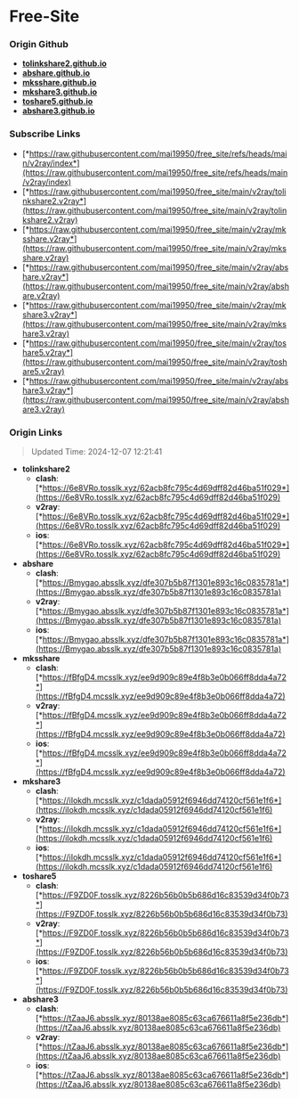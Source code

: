 # Free-Site

### Origin Github

- [**tolinkshare2.github.io**](https://github.com/tolinkshare2/tolinkshare2.github.io)
- [**abshare.github.io**](https://github.com/abshare/abshare.github.io)
- [**mksshare.github.io**](https://github.com/mksshare/mksshare.github.io)
- [**mkshare3.github.io**](https://github.com/mkshare3/mkshare3.github.io)
- [**toshare5.github.io**](https://github.com/toshare5/toshare5.github.io)
- [**abshare3.github.io**](https://github.com/abshare3/abshare3.github.io)

### Subscribe Links

- [*https://raw.githubusercontent.com/mai19950/free_site/refs/heads/main/v2ray/index*](https://raw.githubusercontent.com/mai19950/free_site/refs/heads/main/v2ray/index)
- [*https://raw.githubusercontent.com/mai19950/free_site/main/v2ray/tolinkshare2.v2ray*](https://raw.githubusercontent.com/mai19950/free_site/main/v2ray/tolinkshare2.v2ray)
- [*https://raw.githubusercontent.com/mai19950/free_site/main/v2ray/mksshare.v2ray*](https://raw.githubusercontent.com/mai19950/free_site/main/v2ray/mksshare.v2ray)
- [*https://raw.githubusercontent.com/mai19950/free_site/main/v2ray/abshare.v2ray*](https://raw.githubusercontent.com/mai19950/free_site/main/v2ray/abshare.v2ray)
- [*https://raw.githubusercontent.com/mai19950/free_site/main/v2ray/mkshare3.v2ray*](https://raw.githubusercontent.com/mai19950/free_site/main/v2ray/mkshare3.v2ray)
- [*https://raw.githubusercontent.com/mai19950/free_site/main/v2ray/toshare5.v2ray*](https://raw.githubusercontent.com/mai19950/free_site/main/v2ray/toshare5.v2ray)
- [*https://raw.githubusercontent.com/mai19950/free_site/main/v2ray/abshare3.v2ray*](https://raw.githubusercontent.com/mai19950/free_site/main/v2ray/abshare3.v2ray)

### Origin Links

> Updated Time: 2024-12-07 12:21:41

- **tolinkshare2**
  - **clash**: [*https://6e8VRo.tosslk.xyz/62acb8fc795c4d69dff82d46ba51f029*](https://6e8VRo.tosslk.xyz/62acb8fc795c4d69dff82d46ba51f029)
  - **v2ray**: [*https://6e8VRo.tosslk.xyz/62acb8fc795c4d69dff82d46ba51f029*](https://6e8VRo.tosslk.xyz/62acb8fc795c4d69dff82d46ba51f029)
  - **ios**: [*https://6e8VRo.tosslk.xyz/62acb8fc795c4d69dff82d46ba51f029*](https://6e8VRo.tosslk.xyz/62acb8fc795c4d69dff82d46ba51f029)
- **abshare**
  - **clash**: [*https://Bmygao.absslk.xyz/dfe307b5b87f1301e893c16c0835781a*](https://Bmygao.absslk.xyz/dfe307b5b87f1301e893c16c0835781a)
  - **v2ray**: [*https://Bmygao.absslk.xyz/dfe307b5b87f1301e893c16c0835781a*](https://Bmygao.absslk.xyz/dfe307b5b87f1301e893c16c0835781a)
  - **ios**: [*https://Bmygao.absslk.xyz/dfe307b5b87f1301e893c16c0835781a*](https://Bmygao.absslk.xyz/dfe307b5b87f1301e893c16c0835781a)
- **mksshare**
  - **clash**: [*https://fBfgD4.mcsslk.xyz/ee9d909c89e4f8b3e0b066ff8dda4a72*](https://fBfgD4.mcsslk.xyz/ee9d909c89e4f8b3e0b066ff8dda4a72)
  - **v2ray**: [*https://fBfgD4.mcsslk.xyz/ee9d909c89e4f8b3e0b066ff8dda4a72*](https://fBfgD4.mcsslk.xyz/ee9d909c89e4f8b3e0b066ff8dda4a72)
  - **ios**: [*https://fBfgD4.mcsslk.xyz/ee9d909c89e4f8b3e0b066ff8dda4a72*](https://fBfgD4.mcsslk.xyz/ee9d909c89e4f8b3e0b066ff8dda4a72)
- **mkshare3**
  - **clash**: [*https://iIokdh.mcsslk.xyz/c1dada05912f6946dd74120cf561e1f6*](https://iIokdh.mcsslk.xyz/c1dada05912f6946dd74120cf561e1f6)
  - **v2ray**: [*https://iIokdh.mcsslk.xyz/c1dada05912f6946dd74120cf561e1f6*](https://iIokdh.mcsslk.xyz/c1dada05912f6946dd74120cf561e1f6)
  - **ios**: [*https://iIokdh.mcsslk.xyz/c1dada05912f6946dd74120cf561e1f6*](https://iIokdh.mcsslk.xyz/c1dada05912f6946dd74120cf561e1f6)
- **toshare5**
  - **clash**: [*https://F9ZD0F.tosslk.xyz/8226b56b0b5b686d16c83539d34f0b73*](https://F9ZD0F.tosslk.xyz/8226b56b0b5b686d16c83539d34f0b73)
  - **v2ray**: [*https://F9ZD0F.tosslk.xyz/8226b56b0b5b686d16c83539d34f0b73*](https://F9ZD0F.tosslk.xyz/8226b56b0b5b686d16c83539d34f0b73)
  - **ios**: [*https://F9ZD0F.tosslk.xyz/8226b56b0b5b686d16c83539d34f0b73*](https://F9ZD0F.tosslk.xyz/8226b56b0b5b686d16c83539d34f0b73)
- **abshare3**
  - **clash**: [*https://tZaaJ6.absslk.xyz/80138ae8085c63ca676611a8f5e236db*](https://tZaaJ6.absslk.xyz/80138ae8085c63ca676611a8f5e236db)
  - **v2ray**: [*https://tZaaJ6.absslk.xyz/80138ae8085c63ca676611a8f5e236db*](https://tZaaJ6.absslk.xyz/80138ae8085c63ca676611a8f5e236db)
  - **ios**: [*https://tZaaJ6.absslk.xyz/80138ae8085c63ca676611a8f5e236db*](https://tZaaJ6.absslk.xyz/80138ae8085c63ca676611a8f5e236db)
